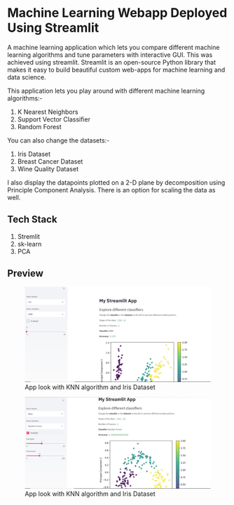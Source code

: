 # Machine Learning Webapp Deployed Using Streamlit

A machine learning application which lets you compare different machine learning algorithms and tune parameters with interactive GUI. This was achieved using streamlit. Streamlit is an open-source Python library that makes it easy to build beautiful custom web-apps for machine learning and data science.


This application lets you play around with different machine learning algorithms:-
1. K Nearest Neighbors
2. Support Vector Classifier 
3. Random Forest 

You can also change the datasets:- 
1. Iris Dataset
2. Breast Cancer Dataset 
3. Wine Quality Dataset

I also display the datapoints plotted on a 2-D plane by decomposition using Principle Component Analysis. There is an option for scaling the data as well. 

## Tech Stack 
1. Stremlit 
2. sk-learn 
3. PCA 

## Preview 

<p align="center">
  <figure class="image">
    <img src="images\pic1.JPG" alt="App Look">
    <figcaption>App look with KNN algorithm and Iris Dataset </figcaption>
  </figure>
 </p> 
 
 <p align="center">
  <figure class="image">
    <img src="images\pic2.JPG" alt="App Look">
    <figcaption>App look with KNN algorithm and Iris Dataset </figcaption>
  </figure>
 </p> 
 
